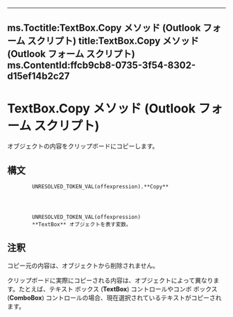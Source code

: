 

---
ms.Toctitle:TextBox.Copy メソッド (Outlook フォーム スクリプト)
title:TextBox.Copy メソッド (Outlook フォーム スクリプト)
ms.ContentId:ffcb9cb8-0735-3f54-8302-d15ef14b2c27
---
# TextBox.Copy メソッド (Outlook フォーム スクリプト)




オブジェクトの内容をクリップボードにコピーします。

## 構文

            UNRESOLVED_TOKEN_VAL(offexpression).**Copy**




            UNRESOLVED_TOKEN_VAL(offexpression)
            **TextBox** オブジェクトを表す変数。



## 注釈
コピー元の内容は、オブジェクトから削除されません。



クリップボードに実際にコピーされる内容は、オブジェクトによって異なります。たとえば、テキスト ボックス (**TextBox**) コントロールやコンボ ボックス (**ComboBox**) コントロールの場合、現在選択されているテキストがコピーされます。




